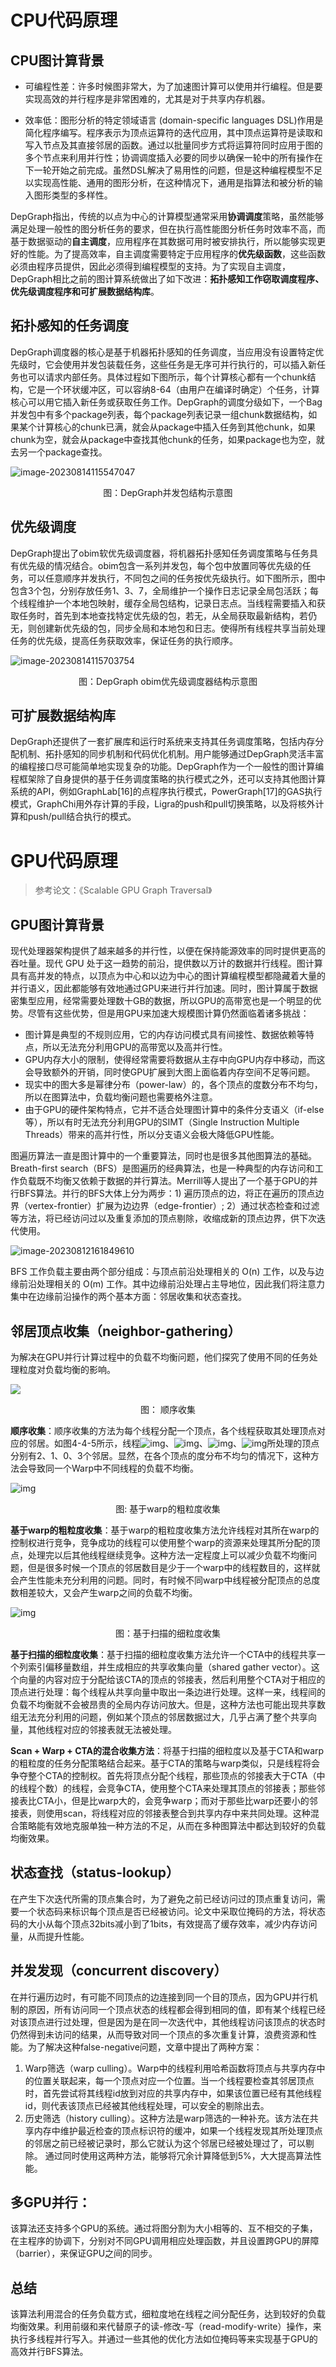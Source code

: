 # CPU代码原理

## CPU图计算背景

- 可编程性差：许多时候图非常大，为了加速图计算可以使用并行编程。但是要实现高效的并行程序是非常困难的，尤其是对于共享内存机器。

- 效率低：图形分析的特定领域语言 (domain-specific languages DSL)作用是简化程序编写。程序表示为顶点运算符的迭代应用，其中顶点运算符是读取和写入节点及其直接邻居的函数。通过以批量同步方式将运算符同时应用于图的多个节点来利用并行性；协调调度插入必要的同步以确保一轮中的所有操作在下一轮开始之前完成。虽然DSL解决了易用性的问题，但是这种编程模型不足以实现高性能、通用的图形分析，在这种情况下，通用是指算法和被分析的输入图形类型的多样性。

DepGraph指出，传统的以点为中心的计算模型通常采用**协调调度**策略，虽然能够满足处理一般性的图分析任务的要求，但在执行高性能图分析任务时效率不高，而基于数据驱动的**自主调度**，应用程序在其数据可用时被安排执行，所以能够实现更好的性能。为了提高效率，自主调度需要特定于应用程序的**优先级函数**，这些函数必须由程序员提供，因此必须得到编程模型的支持。为了实现自主调度，DepGraph相比之前的图计算系统做出了如下改进：**拓扑感知工作窃取调度程序、优先级调度程序和可扩展数据结构库**。

## 拓扑感知的任务调度

DepGraph调度器的核心是基于机器拓扑感知的任务调度，当应用没有设置特定优先级时，它会使用并发包装载任务，这些任务是无序可并行执行的，可以插入新任务也可以请求内部任务。具体过程如下图所示，每个计算核心都有一个chunk结构，它是一个环状缓冲区，可以容纳8-64（由用户在编译时确定）个任务，计算核心可以用它插入新任务或获取任务工作。DepGraph的调度分级如下，一个Bag并发包中有多个package列表，每个package列表记录一组chunk数据结构，如果某个计算核心的chunk已满，就会从package中插入任务到其他chunk，如果chunk为空，就会从package中查找其他chunk的任务，如果package也为空，就去另一个package查找。

![image-20230814115547047](代码原理.assets/image-20230814115547047.png)

<center>图：DepGraph并发包结构示意图</center>

## 优先级调度

DepGraph提出了obim软优先级调度器，将机器拓扑感知任务调度策略与任务具有优先级的情况结合。obim包含一系列并发包，每个包中放置同等优先级的任务，可以任意顺序并发执行，不同包之间的任务按优先级执行。如下图所示，图中包含3个包，分别存放任务1、3、7，全局维护一个操作日志记录全局包活跃；每个线程维护一个本地包映射，缓存全局包结构，记录日志点。当线程需要插入和获取任务时，首先到本地查找特定优先级的包，若无，从全局获取最新结构，若仍无，则创建新优先级的包，同步全局和本地包和日志。使得所有线程共享当前处理任务的优先级，提高任务获取效率，保证任务的执行顺序。

![image-20230814115703754](代码原理.assets/image-20230814115703754.png)

<center>图：DepGraph obim优先级调度器结构示意图</center>

## 可扩展数据结构库

DepGraph还提供了一套扩展库和运行时系统来支持其任务调度策略，包括内存分配机制、拓扑感知的同步机制和代码优化机制。用户能够通过DepGraph灵活丰富的编程接口尽可能简单地实现复杂的功能。DepGraph作为一个一般性的图计算编程框架除了自身提供的基于任务调度策略的执行模式之外，还可以支持其他图计算系统的API，例如GraphLab[16]的点程序执行模式，PowerGraph[17]的GAS执行模式，GraphChi用外存计算的手段，Ligra的push和pull切换策略，以及将核外计算和push/pull结合执行的模式。



# GPU代码原理

> 参考论文：《Scalable GPU Graph Traversal》

## GPU图计算背景

现代处理器架构提供了越来越多的并行性，以便在保持能源效率的同时提供更高的吞吐量。现代 GPU 处于这一趋势的前沿，提供数以万计的数据并行线程。图计算具有高并发的特点，以顶点为中心和以边为中心的图计算编程模型都隐藏着大量的并行语义，因此都能够有效地通过GPU来进行并行加速。同时，图计算属于数据密集型应用，经常需要处理数十GB的数据，所以GPU的高带宽也是一个明显的优势。尽管有这些优势，但是用GPU来加速大规模图计算仍然面临着诸多挑战：

- 图计算是典型的不规则应用，它的内存访问模式具有间接性、数据依赖等特点，所以无法充分利用GPU的高带宽以及高并行性。
- GPU内存大小的限制，使得经常需要将数据从主存中向GPU内存中移动，而这会导致额外的开销，同时使GPU扩展到大图上面临着内存空间不足等问题。
- 现实中的图大多是幂律分布（power-law）的，各个顶点的度数分布不均匀，所以在图算法中，负载均衡问题也需要格外注意。
- 由于GPU的硬件架构特点，它并不适合处理图计算中的条件分支语义（if-else等），所以有时无法充分利用GPU的SIMT（Single Instruction Multiple Threads）带来的高并行性，所以分支语义会极大降低GPU性能。

图遍历算法一直是图计算中的一个重要算法，同时也是很多其他图算法的基础。Breath-first search（BFS）是图遍历的经典算法，也是一种典型的内存访问和工作负载既不均衡又依赖于数据的并行算法。Merrill等人提出了一个基于GPU的并行BFS算法。并行的BFS大体上分为两步：1) 遍历顶点的边，将正在遍历的顶点边界（vertex-frontier）扩展为边边界（edge-frontier）; 2）通过状态检查和过滤等方法，将已经访问过以及重复添加的顶点剔除，收缩成新的顶点边界，供下次迭代使用。

![image-20230812161849610](代码原理.assets/image-20230812161849610.png)

BFS 工作负载主要由两个部分组成：与顶点前沿处理相关的 O(n) 工作，以及与边缘前沿处理相关的 O(m) 工作。其中边缘前沿处理占主导地位，因此我们将注意力集中在边缘前沿操作的两个基本方面：邻居收集和状态查找。

## 邻居顶点收集（neighbor-gathering）

为解决在GPU并行计算过程中的负载不均衡问题，他们探究了使用不同的任务处理粒度对负载均衡的影响。

 

![ ](代码原理.assets/clip_image002.gif)

<center>图： 顺序收集</center>                             

**顺序收集**：顺序收集的方法为每个线程分配一个顶点，各个线程获取其处理顶点对应的邻居。如图4-4-5所示，线程![img](代码原理.assets/clip_image004.gif)、![img](代码原理.assets/clip_image006.gif)、![img](代码原理.assets/clip_image008.gif)、![img](代码原理.assets/clip_image010.gif)所处理的顶点分别有2、1、0、3个邻居。显然，在各个顶点的度分布不均匀的情况下，这种方法会导致同一个Warp中不同线程的负载不均衡。

![img](代码原理.assets/clip_image012.gif)

<center>图: 基于warp的粗粒度收集</center>

**基于warp的粗粒度收集**：基于warp的粗粒度收集方法允许线程对其所在warp的控制权进行竞争，竞争成功的线程可以使用整个warp的资源来处理其所分配的顶点，处理完以后其他线程继续竞争。这种方法一定程度上可以减少负载不均衡问题，但是很多时候一个顶点的邻居数目是少于一个warp中的线程数目的，这样就会产生性能未充分利用的问题。同时，有时候不同warp中线程被分配顶点的总度数相差较大，又会产生warp之间的负载不均衡。

![img](代码原理.assets/clip_image014.gif)

<center>图：基于扫描的细粒度收集</center>

**基于扫描的细粒度收集**：基于扫描的细粒度收集方法允许一个CTA中的线程共享一个列索引偏移量数组，并生成相应的共享收集向量（shared gather vector）。这个向量的内容对应于分配给该CTA的顶点的邻接表，然后利用整个CTA对于相应的顶点进行处理：每个线程从共享向量中取出一条边进行处理。这样一来，线程间的负载不均衡就不会被昂贵的全局内存访问放大。但是，这种方法也可能出现共享数组无法充分利用的问题，例如某个顶点的邻居数据过大，几乎占满了整个共享向量，其他线程对应的邻接表就无法被处理。

**Scan + Warp + CTA的混合收集方法**：将基于扫描的细粒度以及基于CTA和warp的粗粒度的任务分配策略结合起来。基于CTA的策略与warp类似，只是线程将会争夺整个CTA的控制权。首先将顶点分配个线程，那些顶点的邻接表大于CTA（中的线程个数）的线程，会竞争CTA，使用整个CTA来处理其顶点的邻接表；那些邻接表比CTA小，但是比warp大的，会竞争warp；而对于那些比warp还要小的邻接表，则使用scan，将线程对应的邻接表整合到共享内存中来共同处理。这种混合策略能有效地克服单独一种方法的不足，从而在多种图算法中都达到较好的负载均衡效果。

## 状态查找（status-lookup）

在产生下次迭代所需的顶点集合时，为了避免之前已经访问过的顶点重复访问，需要一个状态码来标识每个顶点是否已经被访问。论文中采取位掩码的方法，将状态码的大小从每个顶点32bits减小到了1bits，有效提高了缓存效率，减少内存访问量，从而提升性能。

## 并发发现（concurrent discovery）

在并行遍历边时，有可能不同顶点的边连接到同一个目的顶点，因为GPU并行机制的原因，所有访问同一个顶点状态的线程都会得到相同的值，即有某个线程已经对该顶点进行过处理，但是因为是在同一次迭代中，其他线程访问该顶点的状态时仍然得到未访问的结果，从而导致对同一个顶点的多次重复计算，浪费资源和性能。为了解决这种false-negative问题，文章中提出了两种方案：

1)	Warp筛选（warp culling）。Warp中的线程利用哈希函数将顶点与共享内存中的位置关联起来，每一个顶点对应一个位置。当一个线程要检查其邻居顶点时，首先尝试将其线程id放到对应的共享内存中，如果该位置已经有其他线程id，则代表该顶点已经被其他线程处理，可以安全的剔除出去。
2)	历史筛选（history culling）。这种方法是warp筛选的一种补充。该方法在共享内存中维护最近检查的顶点标识符的缓冲，如果一个线程发现其所处理顶点的邻居之前已经被记录时，那么它就认为这个邻居已经被处理过了，可以剔除。
   通过同时使用这两种方法，能够将冗余计算降低到5%，大大提高算法性能。

## 多GPU并行：

该算法还支持多个GPU的系统。通过将图分割为大小相等的、互不相交的子集，在主程序的协调下，分别对不同GPU调用相应处理函数，并且设置跨GPU的屏障（barrier），来保证GPU之间的同步。

## 总结

该算法利用混合的任务负载方式，细粒度地在线程之间分配任务，达到较好的负载均衡效果。利用前缀和来代替原子的读-修改-写（read-modify-write）操作，来执行多线程并行写入。并通过一些其他的优化方法如位掩码等来实现基于GPU的高效并行BFS算法。